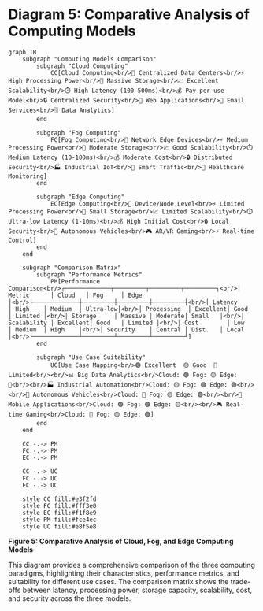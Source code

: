 # Diagram 5: Comparative Analysis of Computing Models

```mermaid
graph TB
    subgraph "Computing Models Comparison"
        subgraph "Cloud Computing"
            CC[Cloud Computing<br/>📍 Centralized Data Centers<br/>⚡ High Processing Power<br/>💾 Massive Storage<br/>📈 Excellent Scalability<br/>⏱️ High Latency (100-500ms)<br/>💰 Pay-per-use Model<br/>🔒 Centralized Security<br/>📱 Web Applications<br/>📧 Email Services<br/>🗄️ Data Analytics]
        end
        
        subgraph "Fog Computing"
            FC[Fog Computing<br/>📍 Network Edge Devices<br/>⚡ Medium Processing Power<br/>💾 Moderate Storage<br/>📈 Good Scalability<br/>⏱️ Medium Latency (10-100ms)<br/>💰 Moderate Cost<br/>🔒 Distributed Security<br/>🏭 Industrial IoT<br/>🚦 Smart Traffic<br/>🏥 Healthcare Monitoring]
        end
        
        subgraph "Edge Computing"
            EC[Edge Computing<br/>📍 Device/Node Level<br/>⚡ Limited Processing Power<br/>💾 Small Storage<br/>📈 Limited Scalability<br/>⏱️ Ultra-low Latency (1-10ms)<br/>💰 High Initial Cost<br/>🔒 Local Security<br/>🚗 Autonomous Vehicles<br/>🎮 AR/VR Gaming<br/>⚡ Real-time Control]
        end
    end
    
    subgraph "Comparison Matrix"
        subgraph "Performance Metrics"
            PM[Performance Comparison<br/>┌─────────────┬─────────┬─────────┬─────────┐<br/>│ Metric      │ Cloud   │ Fog     │ Edge    │<br/>├─────────────┼─────────┼─────────┼─────────┤<br/>│ Latency     │ High    │ Medium  │ Ultra-low│<br/>│ Processing  │ Excellent│ Good   │ Limited │<br/>│ Storage     │ Massive │ Moderate│ Small   │<br/>│ Scalability │ Excellent│ Good   │ Limited │<br/>│ Cost        │ Low     │ Medium  │ High    │<br/>│ Security    │ Central │ Dist.   │ Local   │<br/>└─────────────┴─────────┴─────────┴─────────┘]
        end
        
        subgraph "Use Case Suitability"
            UC[Use Case Mapping<br/>🟢 Excellent  🟡 Good  🔴 Limited<br/><br/>📊 Big Data Analytics<br/>Cloud: 🟢 Fog: 🟡 Edge: 🔴<br/><br/>🏭 Industrial Automation<br/>Cloud: 🟡 Fog: 🟢 Edge: 🟢<br/><br/>🚗 Autonomous Vehicles<br/>Cloud: 🔴 Fog: 🟡 Edge: 🟢<br/><br/>📱 Mobile Applications<br/>Cloud: 🟢 Fog: 🟢 Edge: 🟡<br/><br/>🎮 Real-time Gaming<br/>Cloud: 🔴 Fog: 🟡 Edge: 🟢]
        end
    end
    
    CC -.-> PM
    FC -.-> PM
    EC -.-> PM
    
    CC -.-> UC
    FC -.-> UC
    EC -.-> UC
    
    style CC fill:#e3f2fd
    style FC fill:#fff3e0
    style EC fill:#f1f8e9
    style PM fill:#fce4ec
    style UC fill:#e8f5e8
```

**Figure 5: Comparative Analysis of Cloud, Fog, and Edge Computing Models**

This diagram provides a comprehensive comparison of the three computing paradigms, highlighting their characteristics, performance metrics, and suitability for different use cases. The comparison matrix shows the trade-offs between latency, processing power, storage capacity, scalability, cost, and security across the three models.